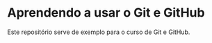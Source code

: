 # Aprendendo a usar o Git e GitHub

Este repositório serve de exemplo para o curso de Git e GitHub.
